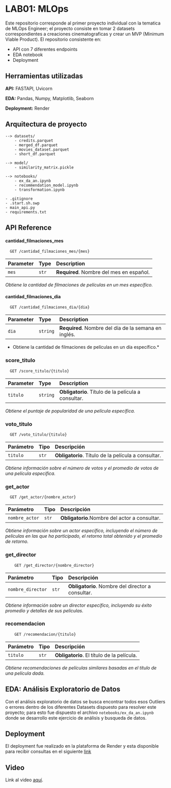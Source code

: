 
# LAB01: MLOps

Este repositorio corresponde al primer proyecto individual con la tematica de MLOps Engineer; el proyecto consiste en tomar 2 datasets correspondientes a creaciones cinematograficas y crear un MVP (Minimum Viable Product). El repositorio consistente en:

- API con 7 diferentes endpoints
- EDA notebook
- Deployment

## Herramientas utilizadas

**API:** FASTAPI, Uvicorn

**EDA:** Pandas, Numpy, Matplotlib, Seaborn

**Deployment:** Render

## Arquitectura de proyecto

```
--> datasets/
    - credits.parquet
    - merged_df.parquet
    - movies_dataset.parquet
    - short_df.parquet

--> model/
    - similarity_matrix.pickle

--> notebooks/
    - ex_da_an.ipynb
    - recommendation_model.ipynb
    - transformation.ipynb

- .gitignore
- .start.sh.swp
- main_api.py
- requirements.txt
```

## API Reference

#### cantidad_filmaciones_mes

```http
  GET /cantidad_filmaciones_mes/{mes}
```

| Parameter | Type     | Description                |
| :-------- | :------- | :------------------------- |
| `mes` | `str` | **Required**. Nombre del mes en español. |

*Obtiene la cantidad de filmaciones de películas en un mes específico.*

#### cantidad_filmaciones_dia

```http
  GET /cantidad_filmaciones_dia/{dia}
```

| Parameter | Type     | Description                       |
| :-------- | :------- | :-------------------------------- |
| `dia` | `string` | **Required**. Nombre del día de la semana en inglés. |

- Obtiene la cantidad de filmaciones de películas en un día específico.*

### score_titulo

```http
  GET /score_titulo/{titulo}
```

| Parameter  | Type      | Description                                         |
| :--------- | :--------| :---------------------------------------------------|
| `titulo` | `string` | **Obligatorio**. Título de la película a consultar.|

*Obtiene el puntaje de popularidad de una película específica.*

### voto_titulo

```http
  GET /voto_titulo/{titulo}
```

| Parámetro | Tipo   | Descripción                                         |
| :------- | :----- | :---------------------------------------------------|
| `titulo` | `str` | **Obligatorio**. Título de la película a consultar. |

*Obtiene información sobre el número de votos y el promedio de votos de una película específica.*

### get_actor

```http
  GET /get_actor/{nombre_actor}
```

| Parámetro | Tipo   | Descripción                                         |
| :------- | :----- | :---------------------------------------------------|
| `nombre_actor` | `str` | **Obligatorio**.Nombre del actor a consultar.|

*Obtiene información sobre un actor específico, incluyendo el número de películas en las que ha participado, el retorno total obtenido y el promedio de retorno.*

### get_director

```http
    GET /get_director/{nombre_director}
```

| Parámetro | Tipo   | Descripción                                         |
| :------- | :----- | :---------------------------------------------------|
| `nombre_director` | `str` | **Obligatorio**. Nombre del director a consultar.|

*Obtiene información sobre un director específico, incluyendo su éxito promedio y detalles de sus películas.*

### recomendacion

```http
    GET /recomendacion/{titulo}
```

| Parámetro | Tipo   | Descripción                                         |
| :------- | :----- | :---------------------------------------------------|
| `titulo` | `str` | **Obligatorio**.  El título de la película.|

*Obtiene recomendaciones de películas similares basadas en el título de una película dada.*

## EDA: Análisis Exploratorio de Datos

Con el análisis exploratorio de datos se busca encontrar todos esos Outliers o errores dentro de los diferentes Datasets dispuesto para resolver este proyecto; para esto fue dispuesto el archivo `notebooks/ex_da_an.ipynb` donde se desarrollo este ejercicio de análisis y busqueda de datos.

## Deployment

El deployment fue realizado en la plataforma de Render y esta disponible para recibir consultas en el siguiente [link](https://magicmlops01.onrender.com/)

## Video

Link al video [aquí](https://youtu.be/Q9Msywzx07Y).
